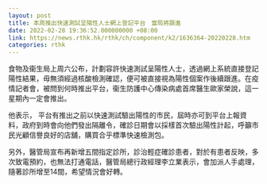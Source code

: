 ```yaml
---
layout: post
title: 本周推出快速測試呈陽性人士網上登記平台　當局將跟進
date: 2022-02-28 19:36:52.000000000 +08:00
link: https://news.rthk.hk/rthk/ch/component/k2/1636364-20220228.htm
categories: rthk
---
```


食物及衞生局上周六公布，計劃容許快速測試呈陽性人士，透過網上系統直接登記陽性結果，毋無須經過核酸檢測確認，便可被直接視為陽性個案作後續跟進。在疫情記者會，被問到何時推出平台，衞生防護中心傳染病處首席醫生歐家榮說，這一星期內一定會推出。

他表示， 平台有推出之前以快速測試驗出陽性的市民，屆時亦可到平台上報資料，政府到時會向他們發出隔離令，確診日期會以採樣首次驗出陽性計起，呼籲市民光顧信譽良好的店舖，購買合乎標準快速檢測包。

另外，醫管局宣布再新增五間指定診所，診治輕症確診患者，對於有患者反映，多次致電預約，也無法打通電話，醫管局總行政經理李立業表示，會加派人手處理，隨著診所增至14間，希望情況會好轉。
